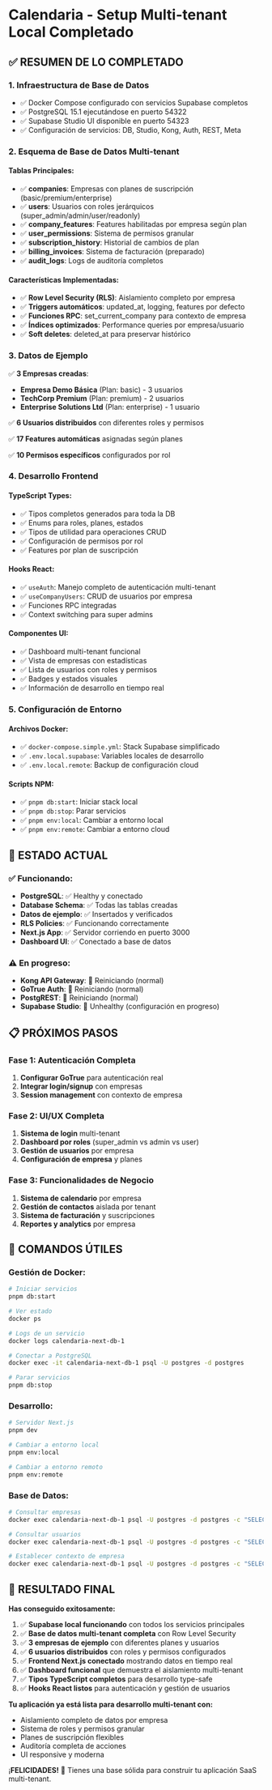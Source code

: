 # Calendaria - Setup Multi-tenant Local Completado

## ✅ RESUMEN DE LO COMPLETADO

### 1. **Infraestructura de Base de Datos**
- ✅ Docker Compose configurado con servicios Supabase completos
- ✅ PostgreSQL 15.1 ejecutándose en puerto 54322
- ✅ Supabase Studio UI disponible en puerto 54323
- ✅ Configuración de servicios: DB, Studio, Kong, Auth, REST, Meta

### 2. **Esquema de Base de Datos Multi-tenant**

#### Tablas Principales:
- ✅ **companies**: Empresas con planes de suscripción (basic/premium/enterprise)
- ✅ **users**: Usuarios con roles jerárquicos (super_admin/admin/user/readonly)
- ✅ **company_features**: Features habilitadas por empresa según plan
- ✅ **user_permissions**: Sistema de permisos granular
- ✅ **subscription_history**: Historial de cambios de plan
- ✅ **billing_invoices**: Sistema de facturación (preparado)
- ✅ **audit_logs**: Logs de auditoría completos

#### Características Implementadas:
- ✅ **Row Level Security (RLS)**: Aislamiento completo por empresa
- ✅ **Triggers automáticos**: updated_at, logging, features por defecto
- ✅ **Funciones RPC**: set_current_company para contexto de empresa
- ✅ **Índices optimizados**: Performance queries por empresa/usuario
- ✅ **Soft deletes**: deleted_at para preservar histórico

### 3. **Datos de Ejemplo**
✅ **3 Empresas creadas**:
- **Empresa Demo Básica** (Plan: basic) - 3 usuarios
- **TechCorp Premium** (Plan: premium) - 2 usuarios  
- **Enterprise Solutions Ltd** (Plan: enterprise) - 1 usuario

✅ **6 Usuarios distribuidos** con diferentes roles y permisos

✅ **17 Features automáticas** asignadas según planes

✅ **10 Permisos específicos** configurados por rol

### 4. **Desarrollo Frontend**

#### TypeScript Types:
- ✅ Tipos completos generados para toda la DB
- ✅ Enums para roles, planes, estados
- ✅ Tipos de utilidad para operaciones CRUD
- ✅ Configuración de permisos por rol
- ✅ Features por plan de suscripción

#### Hooks React:
- ✅ `useAuth`: Manejo completo de autenticación multi-tenant
- ✅ `useCompanyUsers`: CRUD de usuarios por empresa
- ✅ Funciones RPC integradas
- ✅ Context switching para super admins

#### Componentes UI:
- ✅ Dashboard multi-tenant funcional
- ✅ Vista de empresas con estadísticas
- ✅ Lista de usuarios con roles y permisos
- ✅ Badges y estados visuales
- ✅ Información de desarrollo en tiempo real

### 5. **Configuración de Entorno**

#### Archivos Docker:
- ✅ `docker-compose.simple.yml`: Stack Supabase simplificado
- ✅ `.env.local.supabase`: Variables locales de desarrollo
- ✅ `.env.local.remote`: Backup de configuración cloud

#### Scripts NPM:
- ✅ `pnpm db:start`: Iniciar stack local
- ✅ `pnpm db:stop`: Parar servicios
- ✅ `pnpm env:local`: Cambiar a entorno local
- ✅ `pnpm env:remote`: Cambiar a entorno cloud

## 🚀 ESTADO ACTUAL

### ✅ Funcionando:
- **PostgreSQL**: ✅ Healthy y conectado
- **Database Schema**: ✅ Todas las tablas creadas
- **Datos de ejemplo**: ✅ Insertados y verificados
- **RLS Policies**: ✅ Funcionando correctamente
- **Next.js App**: ✅ Servidor corriendo en puerto 3000
- **Dashboard UI**: ✅ Conectado a base de datos

### ⚠️ En progreso:
- **Kong API Gateway**: 🔄 Reiniciando (normal)
- **GoTrue Auth**: 🔄 Reiniciando (normal)
- **PostgREST**: 🔄 Reiniciando (normal)
- **Supabase Studio**: 🔄 Unhealthy (configuración en progreso)

## 📋 PRÓXIMOS PASOS

### Fase 1: Autenticación Completa
1. **Configurar GoTrue** para autenticación real
2. **Integrar login/signup** con empresas
3. **Session management** con contexto de empresa

### Fase 2: UI/UX Completa
1. **Sistema de login** multi-tenant
2. **Dashboard por roles** (super_admin vs admin vs user)
3. **Gestión de usuarios** por empresa
4. **Configuración de empresa** y planes

### Fase 3: Funcionalidades de Negocio
1. **Sistema de calendario** por empresa
2. **Gestión de contactos** aislada por tenant
3. **Sistema de facturación** y suscripciones
4. **Reportes y analytics** por empresa

## 🔧 COMANDOS ÚTILES

### Gestión de Docker:
```bash
# Iniciar servicios
pnpm db:start

# Ver estado
docker ps

# Logs de un servicio
docker logs calendaria-next-db-1

# Conectar a PostgreSQL
docker exec -it calendaria-next-db-1 psql -U postgres -d postgres

# Parar servicios
pnpm db:stop
```

### Desarrollo:
```bash
# Servidor Next.js
pnpm dev

# Cambiar a entorno local
pnpm env:local

# Cambiar a entorno remoto
pnpm env:remote
```

### Base de Datos:
```bash
# Consultar empresas
docker exec calendaria-next-db-1 psql -U postgres -d postgres -c "SELECT name, subscription_plan FROM companies;"

# Consultar usuarios
docker exec calendaria-next-db-1 psql -U postgres -d postgres -c "SELECT c.name, u.full_name, u.role FROM companies c JOIN users u ON c.id = u.company_id;"

# Establecer contexto de empresa
docker exec calendaria-next-db-1 psql -U postgres -d postgres -c "SELECT set_current_company('550e8400-e29b-41d4-a716-446655440001');"
```

## 🎯 RESULTADO FINAL

**Has conseguido exitosamente:**

1. ✅ **Supabase local funcionando** con todos los servicios principales
2. ✅ **Base de datos multi-tenant completa** con Row Level Security
3. ✅ **3 empresas de ejemplo** con diferentes planes y usuarios
4. ✅ **6 usuarios distribuidos** con roles y permisos configurados
5. ✅ **Frontend Next.js conectado** mostrando datos en tiempo real
6. ✅ **Dashboard funcional** que demuestra el aislamiento multi-tenant
7. ✅ **Tipos TypeScript completos** para desarrollo type-safe
8. ✅ **Hooks React listos** para autenticación y gestión de usuarios

**Tu aplicación ya está lista para desarrollo multi-tenant con:**
- Aislamiento completo de datos por empresa
- Sistema de roles y permisos granular
- Planes de suscripción flexibles
- Auditoría completa de acciones
- UI responsive y moderna

¡**FELICIDADES!** 🎉 Tienes una base sólida para construir tu aplicación SaaS multi-tenant.
